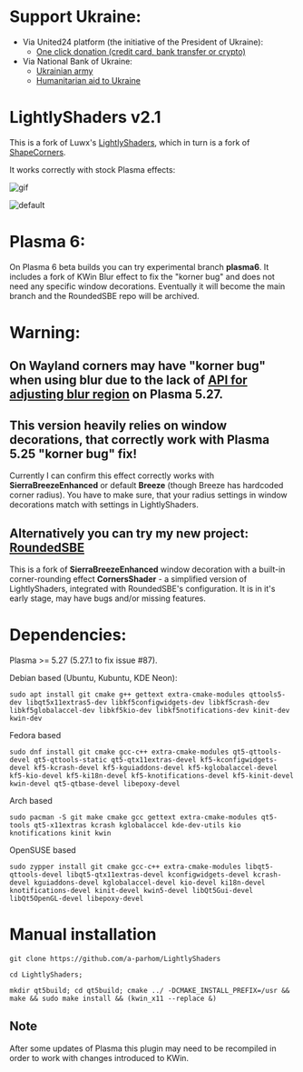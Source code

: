 # Support Ukraine:
  - Via United24 platform (the initiative of the President of Ukraine):
    - [One click donation (credit card, bank transfer or crypto)](https://u24.gov.ua/)
  - Via National Bank of Ukraine:
    - [Ukrainian army](https://bank.gov.ua/en/about/support-the-armed-forces)
    - [Humanitarian aid to Ukraine](https://bank.gov.ua/en/about/humanitarian-aid-to-ukraine)

# LightlyShaders v2.1
 This is a fork of Luwx's [LightlyShaders](https://github.com/Luwx/LightlyShaders), which in turn is a fork of [ShapeCorners](https://sourceforge.net/projects/shapecorners/).  

 It works correctly with stock Plasma effects:

 ![gif](https://github.com/a-parhom/LightlyShaders/blob/v2.0/lightly_shaders_2.0.gif)

 ![default](https://github.com/a-parhom/LightlyShaders/blob/v2.0/screenshot.png)

# Plasma 6:

On Plasma 6 beta builds you can try experimental branch **plasma6**. It includes a fork of KWin Blur effect to fix the "korner bug" and does not need any specific window decorations. Eventually it will become the main branch and the RoundedSBE repo will be archived.

# Warning:

## On Wayland corners may have "korner bug" when using blur due to the lack of [API for adjusting blur region](https://invent.kde.org/plasma/kwin/-/merge_requests/3407) on Plasma 5.27.

## This version heavily relies on window decorations, that correctly work with Plasma 5.25 "korner bug" fix!
Currently I can confirm this effect correctly works with **SierraBreezeEnhanced** or default **Breeze** (though Breeze has hardcoded corner radius). You have to make sure, that your radius settings in window decorations match with settings in LightlyShaders.  

## Alternatively you can try my new project: [RoundedSBE](https://github.com/a-parhom/RoundedSBE)
This is a fork of **SierraBreezeEnhanced** window decoration with a built-in corner-rounding effect **CornersShader** - a simplified version of LightlyShaders, integrated with RoundedSBE's configuration. It is in it's early stage, may have bugs and/or missing features.


# Dependencies:
 
Plasma >= 5.27 (5.27.1 to fix issue #87).
 
Debian based (Ubuntu, Kubuntu, KDE Neon):
```
sudo apt install git cmake g++ gettext extra-cmake-modules qttools5-dev libqt5x11extras5-dev libkf5configwidgets-dev libkf5crash-dev libkf5globalaccel-dev libkf5kio-dev libkf5notifications-dev kinit-dev kwin-dev 
```
Fedora based
```
sudo dnf install git cmake gcc-c++ extra-cmake-modules qt5-qttools-devel qt5-qttools-static qt5-qtx11extras-devel kf5-kconfigwidgets-devel kf5-kcrash-devel kf5-kguiaddons-devel kf5-kglobalaccel-devel kf5-kio-devel kf5-ki18n-devel kf5-knotifications-devel kf5-kinit-devel kwin-devel qt5-qtbase-devel libepoxy-devel
```
Arch based
```
sudo pacman -S git make cmake gcc gettext extra-cmake-modules qt5-tools qt5-x11extras kcrash kglobalaccel kde-dev-utils kio knotifications kinit kwin
```
OpenSUSE based
```
sudo zypper install git cmake gcc-c++ extra-cmake-modules libqt5-qttools-devel libqt5-qtx11extras-devel kconfigwidgets-devel kcrash-devel kguiaddons-devel kglobalaccel-devel kio-devel ki18n-devel knotifications-devel kinit-devel kwin5-devel libQt5Gui-devel libQt5OpenGL-devel libepoxy-devel
```

# Manual installation
```
git clone https://github.com/a-parhom/LightlyShaders

cd LightlyShaders;

mkdir qt5build; cd qt5build; cmake ../ -DCMAKE_INSTALL_PREFIX=/usr && make && sudo make install && (kwin_x11 --replace &)
```

## Note
After some updates of Plasma this plugin may need to be recompiled in order to work with changes introduced to KWin.
 
